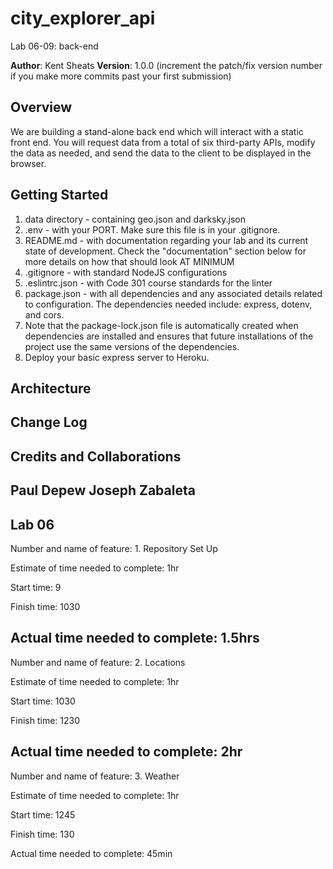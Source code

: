 # city_explorer_api
Lab 06-09: back-end

**Author**: Kent Sheats
**Version**: 1.0.0 (increment the patch/fix version number if you make more commits past your first submission)

## Overview
<!-- Provide a high level overview of what this application is and why you are building it, beyond the fact that it's an assignment for this class. (i.e. What's your problem domain?) -->
We are building a stand-alone back end which will interact with a static front end. You will request data from a total of six third-party APIs, modify the data as needed, and send the data to the client to be displayed in the browser.

## Getting Started
<!-- What are the steps that a user must take in order to build this app on their own machine and get it running? -->

1. data directory - containing geo.json and darksky.json
2. .env - with your PORT. Make sure this file is in your .gitignore.
3. README.md - with documentation regarding your lab and its current state of development. Check the "documentation"  section below for more details on how that should look AT MINIMUM
4. .gitignore - with standard NodeJS configurations
5. .eslintrc.json - with Code 301 course standards for the linter
6. package.json - with all dependencies and any associated details related to configuration. The dependencies needed include: express, dotenv, and cors.
7. Note that the package-lock.json file is automatically created when dependencies are installed and ensures that future installations of the project use the same versions of the dependencies.
8. Deploy your basic express server to Heroku.

## Architecture
<!-- Provide a detailed description of the application design. What technologies (languages, libraries, etc) you're using, and any other relevant design information. -->

## Change Log
<!-- Use this area to document the iterative changes made to your application as each feature is successfully implemented. Use time stamps. Here's an examples:

01-01-2001 4:59pm - Application now has a fully-functional express server, with a GET route for the location resource.
-->

## Credits and Collaborations
Paul Depew
Joseph Zabaleta
------------------------------------------------------------------
Lab 06
--------------------------------------------------------------------

Number and name of feature: 1. Repository Set Up

Estimate of time needed to complete: 1hr

Start time: 9

Finish time: 1030

Actual time needed to complete: 1.5hrs
-----------------------------------------------------------------

Number and name of feature: 2. Locations

Estimate of time needed to complete: 1hr

Start time: 1030

Finish time: 1230

Actual time needed to complete: 2hr
----------------------------------------------------------------

Number and name of feature: 3. Weather

Estimate of time needed to complete: 1hr

Start time: 1245

Finish time: 130

Actual time needed to complete: 45min